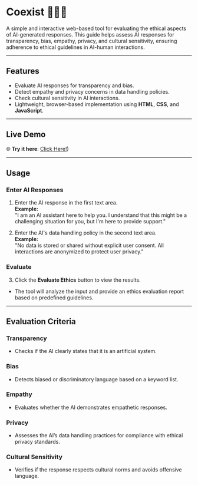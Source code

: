 # Coexist 🧑‍⚖️🤖  

A simple and interactive web-based tool for evaluating the ethical aspects of AI-generated responses. This guide helps assess AI responses for transparency, bias, empathy, privacy, and cultural sensitivity, ensuring adherence to ethical guidelines in AI-human interactions.  

---

## Features  
- Evaluate AI responses for transparency and bias.  
- Detect empathy and privacy concerns in data handling policies.  
- Check cultural sensitivity in AI interactions.  
- Lightweight, browser-based implementation using **HTML**, **CSS**, and **JavaScript**.  

---

## Live Demo  
🌐 **Try it here**: [Click Here!](https://coexistai.vercel.app/))  

---

## Usage  

### Enter AI Responses  
1. Enter the AI response in the first text area.  
   **Example:**  
"I am an AI assistant here to help you. I understand that this might be a challenging situation for you, but I'm here to provide support."

2. Enter the AI's data handling policy in the second text area.  
**Example:**  
"No data is stored or shared without explicit user consent. All interactions are anonymized to protect user privacy."


### Evaluate  
3. Click the **Evaluate Ethics** button to view the results.  
- The tool will analyze the input and provide an ethics evaluation report based on predefined guidelines.  

---

## Evaluation Criteria  

### Transparency  
- Checks if the AI clearly states that it is an artificial system.  

### Bias  
- Detects biased or discriminatory language based on a keyword list.  

### Empathy  
- Evaluates whether the AI demonstrates empathetic responses.  

### Privacy  
- Assesses the AI’s data handling practices for compliance with ethical privacy standards.  

### Cultural Sensitivity  
- Verifies if the response respects cultural norms and avoids offensive language.  
